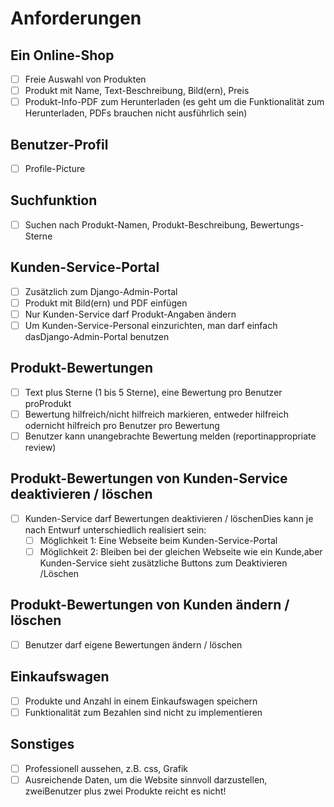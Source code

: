 # Anforderungen
## Ein Online-Shop
- [ ] Freie Auswahl von Produkten
- [ ] Produkt mit Name, Text-Beschreibung, Bild(ern), Preis
- [ ] Produkt-Info-PDF zum Herunterladen (es geht um die Funktionalität zum Herunterladen, PDFs brauchen nicht ausführlich sein)

## Benutzer-Profil
- [ ] Profile-Picture

## Suchfunktion

- [ ] Suchen nach Produkt-Namen, Produkt-Beschreibung, Bewertungs-Sterne

## Kunden-Service-Portal

- [ ] Zusätzlich zum Django-Admin-Portal
- [ ] Produkt mit Bild(ern) und PDF einfügen
- [ ] Nur Kunden-Service darf Produkt-Angaben ändern
- [ ] Um Kunden-Service-Personal einzurichten, man darf einfach dasDjango-Admin-Portal benutzen

## Produkt-Bewertungen

- [ ] Text plus Sterne (1 bis 5 Sterne), eine Bewertung pro Benutzer proProdukt
- [ ] Bewertung hilfreich/nicht hilfreich markieren, entweder hilfreich odernicht hilfreich pro Benutzer pro Bewertung
- [ ] Benutzer kann unangebrachte Bewertung melden (reportinappropriate review)

## Produkt-Bewertungen von Kunden-Service deaktivieren / löschen
- [ ] Kunden-Service darf Bewertungen deaktivieren / löschenDies kann je nach Entwurf unterschiedlich realisiert sein:
	- [ ] Möglichkeit 1: Eine Webseite beim Kunden-Service-Portal
	- [ ] Möglichkeit 2: Bleiben bei der gleichen Webseite wie ein Kunde,aber Kunden-Service sieht zusätzliche Buttons zum Deaktivieren /Löschen

## Produkt-Bewertungen von Kunden ändern / löschen

- [ ] Benutzer darf eigene Bewertungen ändern / löschen

## Einkaufswagen

- [ ] Produkte und Anzahl in einem Einkaufswagen speichern
- [ ] Funktionalität zum Bezahlen sind nicht zu implementieren

## Sonstiges

- [ ] Professionell aussehen, z.B. css, Grafik
- [ ] Ausreichende Daten, um die Website sinnvoll darzustellen, zweiBenutzer plus zwei Produkte reicht es nicht!
